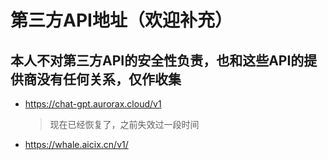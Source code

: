 # 第三方API地址（欢迎补充）
## 本人不对第三方API的安全性负责，也和这些API的提供商没有任何关系，仅作收集
- https://chat-gpt.aurorax.cloud/v1
  > 现在已经恢复了，之前失效过一段时间
- https://whale.aicix.cn/v1/